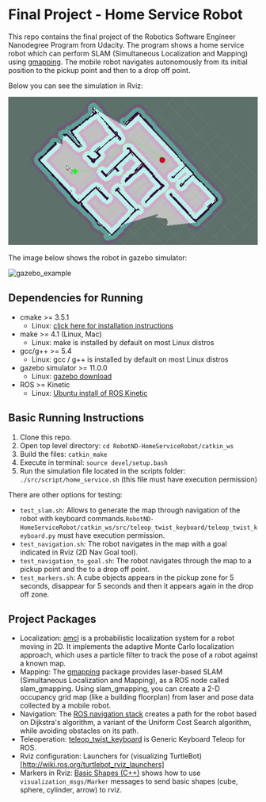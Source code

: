 # Final Project - Home Service Robot

This repo contains the final project of the Robotics Software Engineer Nanodegree Program from Udacity. The program shows a home service robot which can perform SLAM (Simultaneous Localization and Mapping) using [gmapping](http://wiki.ros.org/gmapping). The mobile robot navigates autonomously from its initial position to the pickup point and then to a drop off point.

Below you can see the simulation in Rviz:

![rviz_example](media/rviz.gif)

The image below shows the robot in gazebo simulator:

![gazebo_example](media/gazebo.gif)


## Dependencies for Running
* cmake >= 3.5.1
  * Linux: [click here for installation instructions](https://cmake.org/install/)
* make >= 4.1 (Linux, Mac)
  * Linux: make is installed by default on most Linux distros
* gcc/g++ >= 5.4
  * Linux: gcc / g++ is installed by default on most Linux distros
* gazebo simulator >= 11.0.0
  * Linux: [gazebo download](http://gazebosim.org/download)
* ROS >= Kinetic
  *  Linux: [Ubuntu install of ROS Kinetic](http://wiki.ros.org/kinetic/Installation/Ubuntu)

## Basic Running Instructions

1. Clone this repo.
2. Open top level directory: `cd RobotND-HomeServiceRobot/catkin_ws`
3. Build the files: `catkin_make`
4. Execute in terminal: `source devel/setup.bash`
5. Run the simulation file located in the scripts folder: `./src/script/home_service.sh` (this file must have execution permission)

There are other options for testing:
* `test_slam.sh`: Allows to generate the map through navigation of the robot with keyboard commands.`RobotND-HomeServiceRobot/catkin_ws/src/teleop_twist_keyboard/teleop_twist_keyboard.py` must have execution permission.
* `test_navigation.sh`: The robot navigates in the map with a goal indicated in Rviz (2D Nav Goal tool).
* `test_navigation_to_goal.sh`: The robot navigates through the map to a pickup point and the to a drop off point.
* `test_markers.sh`: A cube objects appears in the pickup zone for 5 seconds, disappear for 5 seconds and then it appears again in the drop off zone.

## Project Packages
* Localization: [amcl](http://wiki.ros.org/amcl) is a probabilistic localization system for a robot moving in 2D. It implements the adaptive Monte Carlo localization approach, which uses a particle filter to track the pose of a robot against a known map.
* Mapping: The [gmapping](http://wiki.ros.org/gmapping) package provides laser-based SLAM (Simultaneous Localization and Mapping), as a ROS node called slam_gmapping. Using slam_gmapping, you can create a 2-D occupancy grid map (like a building floorplan) from laser and pose data collected by a mobile robot.
* Navigation: The [ROS navigation stack](http://wiki.ros.org/navigation/Tutorials/SendingSimpleGoals) creates a path for the robot based on Dijkstra's algorithm, a variant of the Uniform Cost Search algorithm, while avoiding obstacles on its path.
* Teleoperation: [teleop_twist_keyboard](https://github.com/ros-teleop/teleop_twist_keyboard) is Generic Keyboard Teleop for ROS.
* Rviz configuration: Launchers for (visualizing TurtleBot)[http://wiki.ros.org/turtlebot_rviz_launchers]
* Markers in Rviz: [Basic Shapes (C++)](http://wiki.ros.org/rviz/Tutorials/Markers%3A%20Basic%20Shapes) shows how to use `visualization_msgs/Marker` messages to send basic shapes (cube, sphere, cylinder, arrow) to rviz.
